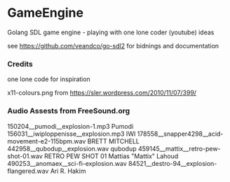 # GameEngine
Golang SDL game engine - playing with one lone coder (youtube) ideas

see https://github.com/veandco/go-sdl2 for bidnings and documentation

### Credits
one lone code for inspiration

x11-colours.png from https://sler.wordpress.com/2010/11/07/399/

### Audio Assests from FreeSound.org
150204__pumodi__explosion-1.mp3  Pumodi
156031__iwiploppenisse__explosion.mp3 IWI
178558__snapper4298__acid-movement-e2-115bpm.wav   BRETT MITCHELL
442958__qubodup__explosion.wav   qubodup
459145__mattix__retro-pew-shot-01.wav   RETRO PEW SHOT 01   Mattias "Mattix" Lahoud
490253__anomaex__sci-fi-explosion.wav
84521__destro-94__explosion-flangered.wav   Ari R. Hakim
